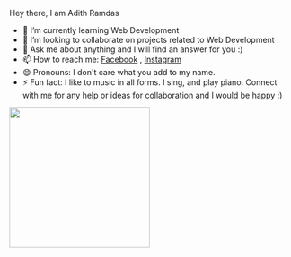 Hey there, I am Adith Ramdas

- 🌱 I’m currently learning Web Development 
- 👯 I’m looking to collaborate on projects related to Web Development
- 💬 Ask me about anything and I will find an answer for you :)
- 📫 How to reach me: [Facebook](https://www.facebook.com/adit.ramdas) , [Instagram](https://www.instagram.com/aditramdas/)
- 😄 Pronouns: I don't care what you add to my name.
- ⚡ Fun fact: I like to music in all forms. I sing, and play piano. Connect with me for any help or ideas for collaboration and I would be happy :)

<img src="https://user-images.githubusercontent.com/68638084/140784917-5dd72146-531e-4c3d-aff8-958340b9d257.gif" width="250" height="250"/>

